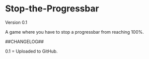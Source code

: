 # Stop-the-Progressbar

Version 0.1

A game where you have to stop a progressbar from reaching 100%.

##CHANGELOG##

0.1 = Uploaded to GitHub.
